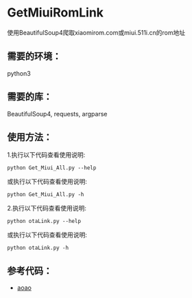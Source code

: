 # GetMiuiRomLink
   使用BeautifulSoup4爬取xiaomirom.com或miui.511i.cn的rom地址
## 需要的环境：
   python3
## 需要的库：
   BeautifulSoup4, requests, argparse
## 使用方法：
   1.执行以下代码查看使用说明:
   ```shell
   python Get_Miui_All.py --help
   ```
   或执行以下代码查看使用说明:
   ```shell
   python Get_Miui_All.py -h
   ```

   2.执行以下代码查看使用说明:
   ```shell
   python otaLink.py --help
   ```
   或执行以下代码查看使用说明:
   ```shell
   python otaLink.py -h
   ```
## 参考代码：
   - [aoao](https://github.com/aoaoemoji/FiimeGetMIUI/blob/main/%E7%88%AC%E8%99%AB.py)

